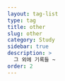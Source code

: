 ```yaml
---
layout: tag-list
type: tag
title: other
slug: other
category: Study
sidebar: true
description: >
  그 외에 기록들 ~
order: 2
---
```

